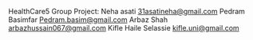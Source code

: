 HealthCare5
Group Project:
Neha asati             31asatineha@gmail.com
Pedram Basimfar        Pedram.basim@gmail.com
Arbaz Shah             arbazhussain067@gmail.com
Kifle Haile Selassie    kifle.uni@gmail.com 